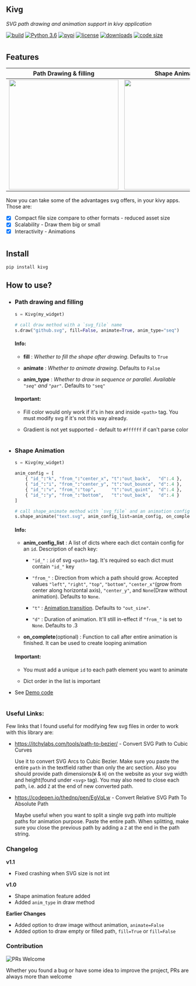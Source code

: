 ## Kivg
*SVG path drawing and animation support in kivy application*

[![build](https://travis-ci.com/shashi278/svg-anim-kivy.svg?branch=main)](https://travis-ci.org/github/shashi278/svg-anim-kivy/) [![Python 3.6](https://img.shields.io/pypi/pyversions/kivymd)](https://www.python.org/downloads/release/python-360/) [![pypi](https://img.shields.io/pypi/v/kivg)](https://pypi.org/project/Kivg/) [![license](https://img.shields.io/github/license/shashi278/svg-anim-kivy)](https://github.com/shashi278/svg-anim-kivy/blob/main/LICENSE) [![downloads](https://img.shields.io/pypi/dm/kivg)](https://pypi.org/project/Kivg/) [![code size](https://img.shields.io/github/languages/code-size/shashi278/svg-anim-kivy)]()

#

## Features
| **Path Drawing & filling** | **Shape Animation** |
| :-------------: |:-------------:|
| <img src="https://raw.githubusercontent.com/shashi278/svg-anim-kivy/main/demo/svg_demo.gif" width=300> | <img src="https://raw.githubusercontent.com/shashi278/svg-anim-kivy/main/demo/adv_svg_anim.gif" width=300> |

Now you can take some of the advantages svg offers, in your kivy apps. Those are:
- [x] Compact file size compare to other formats - reduced asset size
- [x] Scalability - Draw them big or small
- [x] Interactivity - Animations

#

## Install
```bash
pip install kivg
```

## How to use?
- ### Path drawing and filling

    ```python
    s = Kivg(my_widget)

    # call draw method with a `svg_file` name
    s.draw("github.svg", fill=False, animate=True, anim_type="seq")

    ```
    #### Info:
    - **fill** : *Whether to fill the shape after drawing*. Defaults to `True`

    - **animate** : *Whether to animate drawing*. Defaults to `False`

    - **anim_type** : *Whether to draw in sequence or parallel. Available `"seq"` and `"par"`*. Defaults to `"seq"`

    #### Important:
    - Fill color would only work if it's in hex and inside `<path>` tag. You must modify svg if it's not this way already.

    - Gradient is not yet supported - default to `#ffffff` if can't parse color
    #
- ### Shape Animation
    ```python
    s = Kivg(my_widget)

    anim_config = [
        { "id_":"k", "from_":"center_x", "t":"out_back",   "d":.4 },
        { "id_":"i", "from_":"center_y", "t":"out_bounce", "d":.4 },
        { "id_":"v", "from_":"top",      "t":"out_quint",  "d":.4 },
        { "id_":"y", "from_":"bottom",   "t":"out_back",   "d":.4 }
    ]

    # call shape_animate method with `svg_file` and an animation config list and optional callback
    s.shape_animate("text.svg", anim_config_list=anim_config, on_complete=lambda *args: print("Completed!"))
    ```
    #### Info:
    - **anim_config_list** : A list of dicts where each dict contain config for an `id`. Description of each key:
        - `"id_"` : `id` of svg `<path>` tag. It's required so each dict must contain `"id_"` key

        - `"from_"` : Direction from which a path should grow. Accepted values `"left"`, `"right"`, `"top"`, `"bottom"`, `"center_x"`(grow from center along horizontal axis), `"center_y"`, and `None`(Draw without animation). Defaults to `None`.

        - `"t"` : [Animation transition](https://kivy.org/doc/stable/api-kivy.animation.html?highlight=animation#kivy.animation.AnimationTransition). Defaults to `"out_sine"`.

        - `"d"` : Duration of animation. It'll still in-effect if `"from_"` is set to `None`. Defaults to .3

    - **on_complete**(optional) : Function to call after entire animation is finished. It can be used to create looping animation

    #### Important:
    - You must add a unique `id` to each path element you want to animate

    - Dict order in the list is important

* See [Demo code](https://github.com/shashi278/svg-anim-kivy/blob/main/demo/main.py)
#

### Useful Links:
Few links that I found useful for modifying few svg files in order to work with this library are:

* https://itchylabs.com/tools/path-to-bezier/ - Convert SVG Path to Cubic Curves

    Use it to convert SVG Arcs to Cubic Bezier. Make sure you paste the entire `path` in the textfield rather than only the arc section. Also you should provide path dimensions(`W` & `H`) on the website as your svg width and height(found under `<svg>` tag). You may also need to close each path, i.e. add `Z` at the end of new converted path.

* https://codepen.io/thednp/pen/EgVqLw - Convert Relative SVG Path To Absolute Path
    
    Maybe useful when you want to split a single svg path into multiple paths for animation purpose. Paste the entire path. When splitting, make sure you close the previous path by adding a `Z` at the end in the path string.

### Changelog

**v1.1**
* Fixed crashing when SVG size is not int

**v1.0**
* Shape animation feature added
* Added `anim_type` in draw method

**Earlier Changes**
* Added option to draw image without animation, `animate=False`
* Added option to draw empty or filled path, `fill=True` or `fill=False`

### Contribution

![PRs Welcome](https://img.shields.io/badge/PRs-welcome-brightgreen.svg?style=flat-square)

Whether you found a bug or have some idea to improve the project, PRs are always more than welcome
